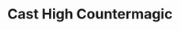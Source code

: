 ---
title: "Cast High Countermagic"
canonical: "skill/cast-high-countermagic"
lists:
    - warlock-loresheet
tier: 1
min_type: "warlock-x/all"
osp_cost: 10
prerequisites: ["Level 2 Spellcasting CS"]
ladder: "cast-magecraft"
---